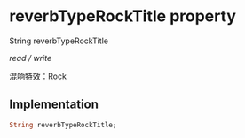 


# reverbTypeRockTitle property







String reverbTypeRockTitle
  
_<span class="feature">read / write</span>_



<p>混响特效：Rock</p>



## Implementation

```dart
String reverbTypeRockTitle;
```







